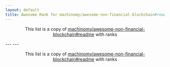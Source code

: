 ```yaml
---
layout: default
title: Awesome Rank for machinomy/awesome-non-financial-blockchain#readme
---
```


<p align="center">
	This list is a copy of <a href="https://github.com/machinomy/awesome-non-financial-blockchain#readme">machinomy/awesome-non-financial-blockchain#readme</a> with ranks
</p>
---
---
<p align="center">
	This list is a copy of <a href="https://github.com/machinomy/awesome-non-financial-blockchain#readme">machinomy/awesome-non-financial-blockchain#readme</a> with ranks
</p>
